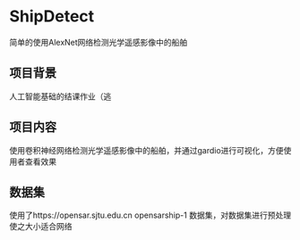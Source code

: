 # ShipDetect
简单的使用AlexNet网络检测光学遥感影像中的船舶
## 项目背景
人工智能基础的结课作业（逃
## 项目内容
使用卷积神经网络检测光学遥感影像中的船舶，并通过gardio进行可视化，方便使用者查看效果
## 数据集
使用了https://opensar.sjtu.edu.cn opensarship-1 数据集，对数据集进行预处理使之大小适合网络
